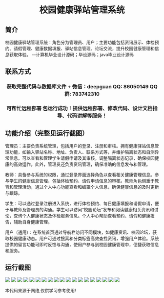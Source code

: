 <p><h1 align="center">校园健康驿站管理系统</h1></p>

## 简介
校园健康驿站管理系统：角色分为管理员、用户；主要功能包括资讯展示、体检预约、请假管理、健康数据填报、驿站信息管理、论坛交流，提升校园健康管理和信息获取体验。    --计算机毕业设计源码；毕设源码；java毕业设计源码


## 联系方式
<p><h3 align="center">获取完整代码与数据库文件 + 微信：deepguan QQ: 86050149 QQ群: 783742310</h3></p>
<p><h3 align="center">可帮忙远程部署 包运行成功！提供远程部署、修改代码、设计文档指导、代码讲解等服务！</h3></p>

## 功能介绍（完整见运行截图）
管理员：主要负责系统管理，包括用户的登录、注册和审核。拥有健康驿站信息管理功能，如输入驿站名称、地址、负责人、联系方式等，并维护隔离状态和自测异常信息。可以查看和管理学生请假申请及其审核，调整隔离状态记录，确保校园健康的高效运作。此外，管理员还负责资讯管理，确保准确的信息发布和管理。

教师：具备参与系统的权限，通过登录界面选择角色以查看相关健康管理信息。参与学生的健康信息管理，包括体检预约、请假申请信息的审核。教师角色侧重于教育和管理活动，通过个人中心功能查看和编辑个人信息，确保健康信息的及时更新与跟踪。

学生：可以通过登录注册进入系统，进行体检预约、每日健康填报和请假申请，便于与教师及管理员的沟通。学生可以访问“校园论坛”发布和阅读健康相关资讯和讨论，查询个人健康状态及体检服务信息。个人中心帮助查看预约、请假和健康报告，辅助自身健康管理。

用户（通用）：在系统首页通过导航栏访问不同模块，如健康资讯、校园论坛，获取校园健康动态。用户可通过搜索和分类标签高效查找资讯，增强用户体验。系统提供的留言功能可即时反馈与沟通，使用户参与到校园健康管理中，便捷获取信息和服务。


## 运行截图
![](img/001.jpg)
![](img/002.jpg)
![](img/003.jpg)
![](img/004.jpg)
![](img/005.jpg)
![](img/006.jpg)
![](img/007.jpg)
![](img/008.jpg)
![](img/009.jpg)
![](img/010.jpg)
![](img/011.jpg)
![](img/012.jpg)
![](img/013.jpg)
![](img/014.jpg)
![](img/015.jpg)
![](img/016.jpg)
![](img/017.jpg)
![](img/018.jpg)
![](img/019.jpg)

<p>本代码来源于网络,仅供学习参考使用!</p>
